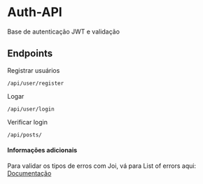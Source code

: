<h1>Auth-API</h1>
<p>Base de autenticação JWT e validação</p>

<h2>Endpoints</h2>

<p>Registrar usuários</p>
<code>/api/user/register</code>

<p>Logar</p>
<code>/api/user/login</code>

<p>Verificar login</p>
<code>/api/posts/</code>

<h4>Informações adicionais</h4>

<p>Para validar os tipos de erros com Joi, vá para List of errors aqui:
<a href='https://github.com/hapijs/joi/blob/master/API.md' target='_blank'>Documentação</a></p>